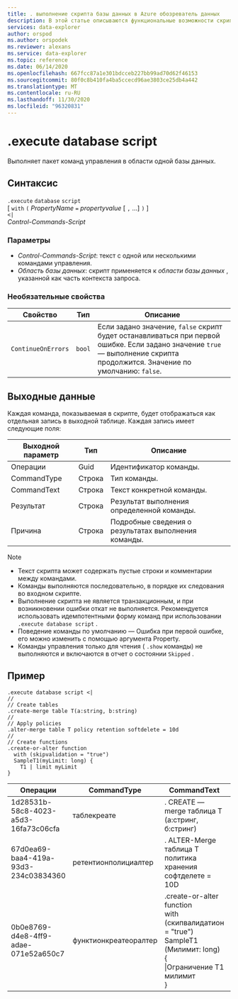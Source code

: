 ```yaml
---
title: . выполнение скрипта базы данных в Azure обозреватель данных
description: В этой статье описываются функциональные возможности скрипта выполнения базы данных в Azure обозреватель данных.
services: data-explorer
author: orspod
ms.author: orspodek
ms.reviewer: alexans
ms.service: data-explorer
ms.topic: reference
ms.date: 06/14/2020
ms.openlocfilehash: 667fcc87a1e301bdcceb227bb99ad70d62f46153
ms.sourcegitcommit: 80f0c8b410fa4ba5ccecd96ae3803ce25db4a442
ms.translationtype: MT
ms.contentlocale: ru-RU
ms.lasthandoff: 11/30/2020
ms.locfileid: "96320831"
---
```

# <a name="execute-database-script"></a>.execute database script

Выполняет пакет команд управления в области одной базы данных.

## <a name="syntax"></a>Синтаксис

`.execute` `database` `script`  
[ `with` `(` *PropertyName* `=` *propertyvalue* [ `,` ...] `)` ]   
`<|`  
 *Control-Commands-Script*

### <a name="parameters"></a>Параметры

* *Control-Commands-Script*: текст с одной или несколькими командами управления.
* *Область базы данных*: скрипт применяется к *области базы данных* , указанной как часть контекста запроса.

### <a name="optional-properties"></a>Необязательные свойства

| Свойство            | Тип            | Описание                          |
|---------------------|-----------------|---------------------------------------------------------------------------------------------------|
| `ContinueOnErrors`            | `bool`        | Если задано значение, `false` скрипт будет останавливаться при первой ошибке. Если задано значение `true` — выполнение скрипта продолжится. Значение по умолчанию: `false`. |

## <a name="output"></a>Выходные данные

Каждая команда, показываемая в скрипте, будет отображаться как отдельная запись в выходной таблице. Каждая запись имеет следующие поля:

|Выходной параметр |Тип |Описание
|---|---|--- 
|Операции  |Guid |Идентификатор команды.
|CommandType  |Строка |Тип команды.
|CommandText  |Строка |Текст конкретной команды.
|Результат|Строка|Результат выполнения определенной команды.
|Причина|Строка|Подробные сведения о результатах выполнения команды.

>[!NOTE]
>* Текст скрипта может содержать пустые строки и комментарии между командами.
>* Команды выполняются последовательно, в порядке их следования во входном скрипте.
>* Выполнение скрипта не является транзакционным, и при возникновении ошибки откат не выполняется. Рекомендуется использовать идемпотентными форму команд при использовании `.execute database script` .
>* Поведение команды по умолчанию — Ошибка при первой ошибке, его можно изменить с помощью аргумента Property.
>* Команды управления только для чтения ( `.show` команды) не выполняются и включаются в отчет о состоянии `Skipped` .

## <a name="example"></a>Пример

```kusto
.execute database script <|
//
// Create tables
.create-merge table T(a:string, b:string)
//
// Apply policies
.alter-merge table T policy retention softdelete = 10d 
//
// Create functions
.create-or-alter function
  with (skipvalidation = "true") 
  SampleT1(myLimit: long) { 
    T1 | limit myLimit
}
```

|Операции|CommandType|CommandText|Результат|Причина|
|---|---|---|---|---|
|1d28531b-58c8-4023-a5d3-16fa73c06cfa|таблекреате|. CREATE — merge таблица T (а:стринг, б:стринг)|Завершено||
|67d0ea69-baa4-419a-93d3-234c03834360|ретентионполициалтер|. ALTER-Merge таблица T политика хранения софтделете = 10D|Завершено||
|0b0e8769-d4e8-4ff9-adae-071e52a650c7|функтионкреатеоралтер|.create-or-alter function<br>with (скипвалидатион = "true")<br>SampleT1 (Милимит: long) {<br>\|Ограничение T1 милимит<br>}|Завершено||
